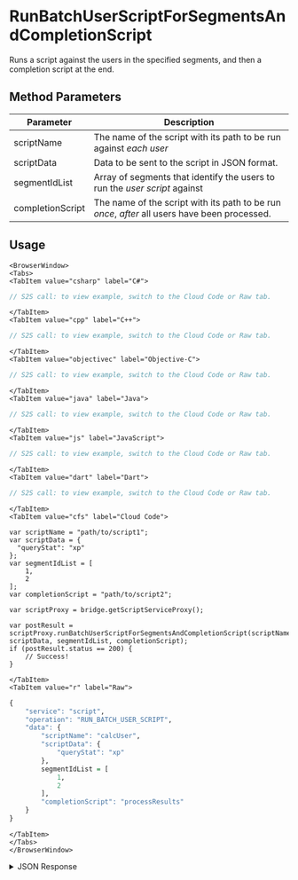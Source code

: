 # RunBatchUserScriptForSegmentsAndCompletionScript

Runs a script against the users in the specified segments, and then a completion script at the end.

<PartialServop service_name="script" operation_name="RUN_BATCH_USER_SCRIPT" />

## Method Parameters

| Parameter        | Description                                                                                   |
| ---------------- | --------------------------------------------------------------------------------------------- |
| scriptName       | The name of the script with its path to be run against _each user_                            |
| scriptData       | Data to be sent to the script in JSON format.                                                 |
| segmentIdList    | Array of segments that identify the users to run the _user script_ against                    |
| completionScript | The name of the script with its path to be run _once_, _after_ all users have been processed. |

## Usage

```mdx-code-block
<BrowserWindow>
<Tabs>
<TabItem value="csharp" label="C#">
```

```csharp
// S2S call: to view example, switch to the Cloud Code or Raw tab.
```

```mdx-code-block
</TabItem>
<TabItem value="cpp" label="C++">
```

```cpp
// S2S call: to view example, switch to the Cloud Code or Raw tab.
```

```mdx-code-block
</TabItem>
<TabItem value="objectivec" label="Objective-C">
```

```objectivec
// S2S call: to view example, switch to the Cloud Code or Raw tab.
```

```mdx-code-block
</TabItem>
<TabItem value="java" label="Java">
```

```java
// S2S call: to view example, switch to the Cloud Code or Raw tab.
```

```mdx-code-block
</TabItem>
<TabItem value="js" label="JavaScript">
```

```javascript
// S2S call: to view example, switch to the Cloud Code or Raw tab.
```

```mdx-code-block
</TabItem>
<TabItem value="dart" label="Dart">
```

```dart
// S2S call: to view example, switch to the Cloud Code or Raw tab.
```

```mdx-code-block
</TabItem>
<TabItem value="cfs" label="Cloud Code">
```

```cfscript
var scriptName = "path/to/script1";
var scriptData = {
  "queryStat": "xp"
};
var segmentIdList = [
	1,
	2
];
var completionScript = "path/to/script2";

var scriptProxy = bridge.getScriptServiceProxy();

var postResult = scriptProxy.runBatchUserScriptForSegmentsAndCompletionScript(scriptName, scriptData, segmentIdList, completionScript);
if (postResult.status == 200) {
    // Success!
}
```

```mdx-code-block
</TabItem>
<TabItem value="r" label="Raw">
```

```r
{
	"service": "script",
	"operation": "RUN_BATCH_USER_SCRIPT",
	"data": {
		"scriptName": "calcUser",
		"scriptData": {
			"queryStat": "xp"
		},
		segmentIdList = [
			1,
			2
		],
		"completionScript": "processResults"
	}
}
```

```mdx-code-block
</TabItem>
</Tabs>
</BrowserWindow>
```

<details>
<summary>JSON Response</summary>

```json
{
    "packetId": 1,
    "messageResponses": [
        {
            "status": 200,
            "data": {}
        }
    ]
}
```

</details>
